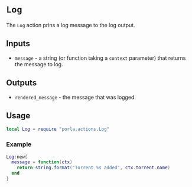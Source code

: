 # `Log`

The `Log` action prins a log message to the log output.

## Inputs

 * `message` - a string (or function taking a `context` parameter) that returns
   the message to log.

## Outputs

 * `rendered_message` - the message that was logged.

## Usage

```lua
local Log = require "porla.actions.Log"
```

### Example

```lua
Log:new{
  message = function(ctx)
    return string.format("Torrent %s added", ctx.torrent.name)
  end
}
```
